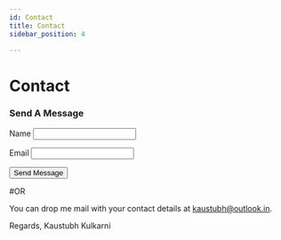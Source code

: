 ```yaml
---
id: Contact
title: Contact
sidebar_position: 4

---
```


# Contact

<form name="contact" netlify>
<h3>Send A Message</h3>
  <p>
    <label>Name <input type="text" name="name" /></label>
  </p>
  <p>
    <label>Email <input type="email" name="email" /></label>
  </p>
  <p>
    <button class="pagination-nav__link pagination-nav__link--prev" type="submit">Send Message</button>
  </p>
</form>

#OR

 You can drop me mail with your contact details at [kaustubh@outlook.in](mailto:kaustubh@outlook.in).


Regards,
Kaustubh Kulkarni 